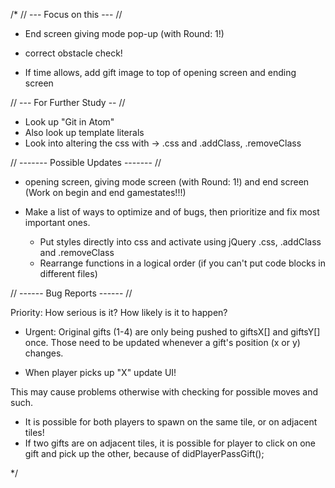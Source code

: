 /*
// --- Focus on this --- //

* End screen
giving mode pop-up (with Round: 1!)
* correct obstacle check!

* If time allows, add gift image to top of opening screen and ending screen

// --- For Further Study -- //

* Look up "Git in Atom"
* Also look up template literals
* Look into altering the css with -> .css and .addClass, .removeClass

// ------- Possible Updates ------- //

* opening screen, giving mode screen (with Round: 1!) and end screen (Work on begin and end gamestates!!!)

* Make a list of ways to optimize and of bugs, then prioritize and fix most important ones.
  * Put styles directly into css and activate using jQuery .css, .addClass and .removeClass
  * Rearrange functions in a logical order (if you can't put code blocks in different files)

// ------ Bug Reports ------ //

Priority: How serious is it? How likely is it to happen?

* Urgent: Original gifts (1-4) are only being pushed to giftsX[] and giftsY[] once. Those need to be updated whenever a gift's position (x or y) changes.

* When player picks up "X" update UI!

This may cause problems otherwise with checking for possible moves and such.

* It is possible for both players to spawn on the same tile, or on adjacent tiles!
* If two gifts are on adjacent tiles, it is possible for player to click on one gift and pick up the other, because of didPlayerPassGift();

*/
